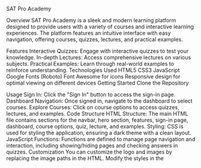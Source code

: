 SAT Pro Academy

Overview
SAT Pro Academy is a sleek and modern learning platform designed to provide users with a variety of courses and interactive learning experiences. The platform features an intuitive interface with easy navigation, offering courses, quizzes, lectures, and practical examples.

Features
Interactive Quizzes: Engage with interactive quizzes to test your knowledge.
In-depth Lectures: Access comprehensive lectures on various subjects.
Practical Examples: Learn through real-world examples to reinforce understanding.
Technologies Used
HTML5
CSS3
JavaScript
Google Fonts (Roboto)
Font Awesome for icons
Responsive design for optimal viewing on different devices
Getting Started
Clone the Repository


Usage
Sign In: Click the "Sign In" button to access the sign-in page.
Dashboard Navigation: Once signed in, navigate to the dashboard to select courses.
Explore Courses: Click on course options to access quizzes, lectures, and examples.
Code Structure
HTML Structure: The main HTML file contains sections for the navbar, hero section, features, sign-in page, dashboard, course options, quiz, lecture, and examples.
Styling: CSS is used for styling the application, ensuring a dark theme with a clean layout.
JavaScript Functions: Functions are defined to manage page navigation and interaction, including showing/hiding pages and checking answers in quizzes.
Customization
You can customize the logo and images by replacing the image paths in the HTML.
Modify the styles in the <style> tag or link an external CSS file for further customization.
Future Enhancements
Implement user authentication.
Add a backend for storing user data and progress.
Expand the content library with more courses and quizzes.

License
This project is licensed under the MIT License. Feel free to modify and distribute as you wish.

Contributing
If you'd like to contribute, please fork the repository and submit a pull request with your changes.
